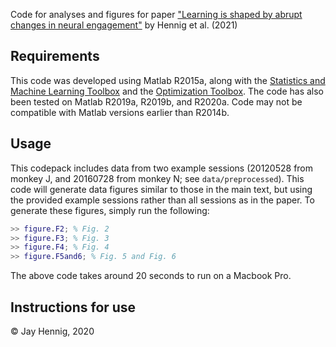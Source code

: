 Code for analyses and figures for paper ["Learning is shaped by abrupt changes in neural engagement"](https://www.nature.com/articles/s41593-021-00822-8) by Hennig et al. (2021)

## Requirements

This code was developed using Matlab R2015a, along with the [Statistics and Machine Learning Toolbox](https://www.mathworks.com/products/statistics.html) and the [Optimization Toolbox](https://www.mathworks.com/products/optimization.html). The code has also been tested on Matlab R2019a, R2019b, and R2020a. Code may not be compatible with Matlab versions earlier than R2014b.

## Usage

This codepack includes data from two example sessions (20120528 from monkey J, and 20160728 from monkey N; see `data/preprocessed`). This code will generate data figures similar to those in the main text, but using the provided example sessions rather than all sessions as in the paper. To generate these figures, simply run the following:

```matlab
>> figure.F2; % Fig. 2
>> figure.F3; % Fig. 3
>> figure.F4; % Fig. 4
>> figure.F5and6; % Fig. 5 and Fig. 6
```

The above code takes around 20 seconds to run on a Macbook Pro.

## Instructions for use

© Jay Hennig, 2020
